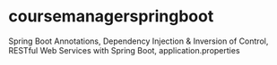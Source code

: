 # coursemanagerspringboot
Spring Boot Annotations, Dependency Injection & Inversion of Control, RESTful Web Services with Spring Boot, application.properties
